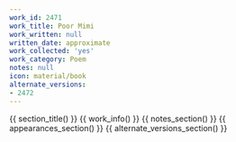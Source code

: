 ```yaml
---
work_id: 2471
work_title: Poor Mimi
work_written: null
written_date: approximate
work_collected: 'yes'
work_category: Poem
notes: null
icon: material/book
alternate_versions:
- 2472
---
```


{{ section_title() }}
{{ work_info() }}
{{ notes_section() }}
{{ appearances_section() }}
{{ alternate_versions_section() }}